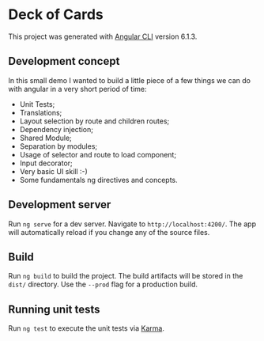 # Deck of Cards

This project was generated with [Angular CLI](https://github.com/angular/angular-cli) version 6.1.3.

## Development concept

In this small demo I wanted to build a little piece of a few things we can do with angular in a very short period of time:
- Unit Tests;
- Translations;
- Layout selection by route and children routes;
- Dependency injection;
- Shared Module;
- Separation by modules;
- Usage of selector and route to load component;
- Input decorator;
- Very basic UI skill :-)
- Some fundamentals ng directives and concepts.

## Development server

Run `ng serve` for a dev server. Navigate to `http://localhost:4200/`. The app will automatically reload if you change any of the source files.

## Build

Run `ng build` to build the project. The build artifacts will be stored in the `dist/` directory. Use the `--prod` flag for a production build.

## Running unit tests

Run `ng test` to execute the unit tests via [Karma](https://karma-runner.github.io).
